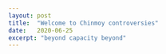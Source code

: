 ```yaml
---
layout: post
title:  "Welcome to Chinmoy controversies"
date:   2020-06-25
excerpt: "beyond capacity beyond"
---
```

